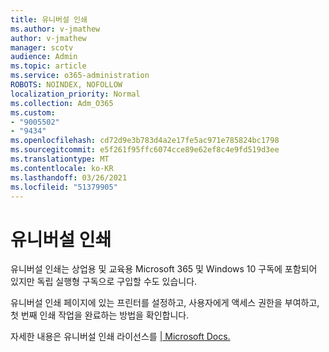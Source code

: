 ```yaml
---
title: 유니버설 인쇄
ms.author: v-jmathew
author: v-jmathew
manager: scotv
audience: Admin
ms.topic: article
ms.service: o365-administration
ROBOTS: NOINDEX, NOFOLLOW
localization_priority: Normal
ms.collection: Adm_O365
ms.custom:
- "9005502"
- "9434"
ms.openlocfilehash: cd72d9e3b783d4a2e17fe5ac971e785824bc1798
ms.sourcegitcommit: e5f261f95ffc6074cce89e62ef8c4e9fd519d3ee
ms.translationtype: MT
ms.contentlocale: ko-KR
ms.lasthandoff: 03/26/2021
ms.locfileid: "51379905"
---
```

# <a name="about-universal-print"></a>유니버설 인쇄

유니버설 인쇄는 상업용 및 교육용 Microsoft 365 및 Windows 10 구독에 포함되어 있지만 독립 실행형 구독으로 구입할 수도 있습니다.

유니버설 인쇄 페이지에 있는 프린터를 설정하고, 사용자에게 액세스 권한을 부여하고, 첫 번째 인쇄 작업을 완료하는 방법을 확인합니다.

자세한 내용은 유니버설 인쇄 라이선스를 [| Microsoft Docs.](https://docs.microsoft.com/universal-print/fundamentals/universal-print-license)

